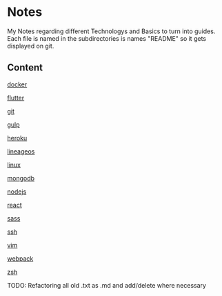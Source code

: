 # Notes
My Notes regarding different Technologys and Basics to turn into guides.
Each file is named in the subdirectories is names "README" so it gets displayed on git.

## Content

[docker](./docker)

[flutter](./flutter)

[git](./git)

[gulp](./gulp)

[heroku](./heroku)

[lineageos](./lineageos)

[linux](./linux)

[mongodb](./mongodb)

[nodejs](./nodejs)

[react](./react)

[sass](./sass)

[ssh](./ssh)

[vim](./vim)

[webpack](./webpack)

[zsh](./zsh)


TODO: Refactoring all old .txt as .md and add/delete where necessary